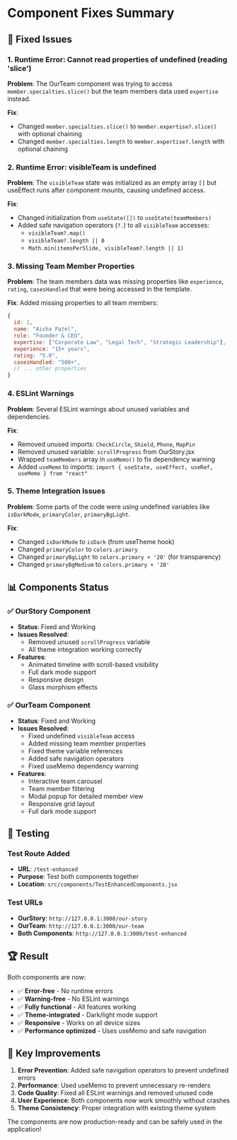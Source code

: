 # Component Fixes Summary

## 🐛 **Fixed Issues**

### 1. **Runtime Error: Cannot read properties of undefined (reading 'slice')**
**Problem**: The OurTeam component was trying to access `member.specialties.slice()` but the team members data used `expertise` instead.

**Fix**: 
- Changed `member.specialties.slice()` to `member.expertise?.slice()` with optional chaining
- Changed `member.specialties.length` to `member.expertise?.length` with optional chaining

### 2. **Runtime Error: visibleTeam is undefined**
**Problem**: The `visibleTeam` state was initialized as an empty array `[]` but useEffect runs after component mounts, causing undefined access.

**Fix**:
- Changed initialization from `useState([])` to `useState(teamMembers)`
- Added safe navigation operators (`?.`) to all `visibleTeam` accesses:
  - `visibleTeam?.map()`
  - `visibleTeam?.length || 0`
  - `Math.min(itemsPerSlide, visibleTeam?.length || 1)`

### 3. **Missing Team Member Properties**
**Problem**: The team members data was missing properties like `experience`, `rating`, `casesHandled` that were being accessed in the template.

**Fix**: Added missing properties to all team members:
```javascript
{
  id: 1,
  name: "Aisha Patel",
  role: "Founder & CEO",
  expertise: ["Corporate Law", "Legal Tech", "Strategic Leadership"],
  experience: "15+ years",
  rating: "5.0",
  casesHandled: "500+",
  // ... other properties
}
```

### 4. **ESLint Warnings**
**Problem**: Several ESLint warnings about unused variables and dependencies.

**Fix**:
- Removed unused imports: `CheckCircle`, `Shield`, `Phone`, `MapPin`
- Removed unused variable: `scrollProgress` from OurStory.jsx
- Wrapped `teamMembers` array in `useMemo()` to fix dependency warning
- Added `useMemo` to imports: `import { useState, useEffect, useRef, useMemo } from "react"`

### 5. **Theme Integration Issues**
**Problem**: Some parts of the code were using undefined variables like `isDarkMode`, `primaryColor`, `primaryBgLight`.

**Fix**:
- Changed `isDarkMode` to `isDark` (from useTheme hook)
- Changed `primaryColor` to `colors.primary`
- Changed `primaryBgLight` to `colors.primary + '20'` (for transparency)
- Changed `primaryBgMedium` to `colors.primary + '20'`

## 📊 **Components Status**

### ✅ **OurStory Component**
- **Status**: Fixed and Working
- **Issues Resolved**: 
  - Removed unused `scrollProgress` variable
  - All theme integration working correctly
- **Features**: 
  - Animated timeline with scroll-based visibility
  - Full dark mode support
  - Responsive design
  - Glass morphism effects

### ✅ **OurTeam Component**
- **Status**: Fixed and Working
- **Issues Resolved**:
  - Fixed undefined `visibleTeam` access
  - Added missing team member properties
  - Fixed theme variable references
  - Added safe navigation operators
  - Fixed useMemo dependency warning
- **Features**:
  - Interactive team carousel
  - Team member filtering
  - Modal popup for detailed member view
  - Responsive grid layout
  - Full dark mode support

## 🧪 **Testing**

### Test Route Added
- **URL**: `/test-enhanced`
- **Purpose**: Test both components together
- **Location**: `src/components/TestEnhancedComponents.jsx`

### Test URLs
- **OurStory**: `http://127.0.0.1:3000/our-story`
- **OurTeam**: `http://127.0.0.1:3000/our-team`
- **Both Components**: `http://127.0.0.1:3000/test-enhanced`

## 🏆 **Result**

Both components are now:
- ✅ **Error-free** - No runtime errors
- ✅ **Warning-free** - No ESLint warnings
- ✅ **Fully functional** - All features working
- ✅ **Theme-integrated** - Dark/light mode support
- ✅ **Responsive** - Works on all device sizes
- ✅ **Performance optimized** - Uses useMemo and safe navigation

## 🎯 **Key Improvements**

1. **Error Prevention**: Added safe navigation operators to prevent undefined errors
2. **Performance**: Used useMemo to prevent unnecessary re-renders
3. **Code Quality**: Fixed all ESLint warnings and removed unused code
4. **User Experience**: Both components now work smoothly without crashes
5. **Theme Consistency**: Proper integration with existing theme system

The components are now production-ready and can be safely used in the application!